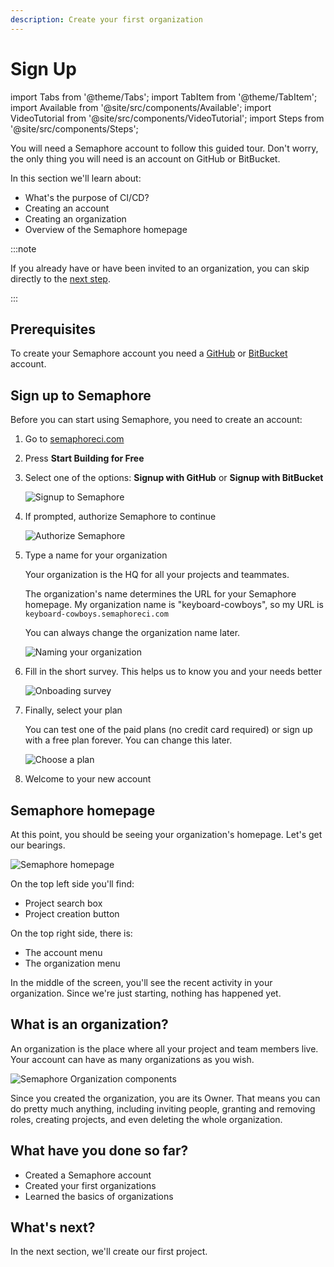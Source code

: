 ```yaml
---
description: Create your first organization
---
```


# Sign Up 

import Tabs from '@theme/Tabs';
import TabItem from '@theme/TabItem';
import Available from '@site/src/components/Available';
import VideoTutorial from '@site/src/components/VideoTutorial';
import Steps from '@site/src/components/Steps';

You will need a Semaphore account to follow this guided tour. Don't worry, the only thing you will need is an account on GitHub or BitBucket.

In this section we'll learn about:

- What's the purpose of CI/CD?
- Creating an account
- Creating an organization
- Overview of the Semaphore homepage

:::note

If you already have or have been invited to an organization, you can skip directly to the [next step](./hello-world).

:::

## Prerequisites

To create your Semaphore account you need a [GitHub](https://github) or [BitBucket](https://bitbucket.org) account.

## Sign up to Semaphore

Before you can start using Semaphore, you need to create an account:

<Steps>

1. Go to [semaphoreci.com](https://semaphoreci.com)
2. Press **Start Building for Free**
3. Select one of the options: **Signup with GitHub** or **Signup with BitBucket**

    ![Signup to Semaphore](./img/signup.jpg)

4. If prompted, authorize Semaphore to continue

    ![Authorize Semaphore](./img/authorize.jpg)

5. Type a name for your organization
    
    Your organization is the HQ for all your projects and teammates. 
    
    The organization's name determines the URL for your Semaphore homepage. My organization name is "keyboard-cowboys", so my URL is `keyboard-cowboys.semaphoreci.com`

    You can always change the organization name later.

    ![Naming your organization](./img/create-org.jpg)

6. Fill in the short survey. This helps us to know you and your needs better

    ![Onboading survey](./img/onboarding-survery.jpg)

7. Finally, select your plan

    You can test one of the paid plans (no credit card required) or sign up with a free plan forever. You can change this later.

    ![Choose a plan](./img/select-plan.jpg)

8. Welcome to your new account

</Steps>

## Semaphore homepage

At this point, you should be seeing your organization's homepage. Let's get our bearings.

![Semaphore homepage](./img/homepage.jpg)

On the top left side you'll find:

- Project search box
- Project creation button

On the top right side, there is:

- The account menu 
- The organization menu

In the middle of the screen, you'll see the recent activity in your organization. Since we're just starting, nothing has happened yet.

## What is an organization?

An organization is the place where all your project and team members live. Your account can have as many organizations as you wish.

![Semaphore Organization components](./img/org-diagram.jpg)

Since you created the organization, you are its Owner. That means you can do pretty much anything, including inviting people, granting and removing roles, creating projects, and even deleting the whole organization.

## What have you done so far?

- Created a Semaphore account
- Created your first organizations
- Learned the basics of organizations

## What's next?

In the next section, we'll create our first project.
